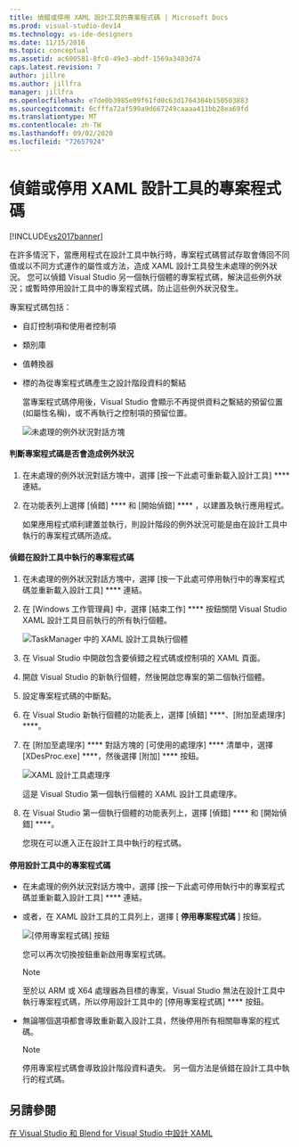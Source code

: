 ```yaml
---
title: 偵錯或停用 XAML 設計工具的專案程式碼 | Microsoft Docs
ms.prod: visual-studio-dev14
ms.technology: vs-ide-designers
ms.date: 11/15/2016
ms.topic: conceptual
ms.assetid: ac600581-8fc8-49e3-abdf-1569a3483d74
caps.latest.revision: 7
author: jillre
ms.author: jillfra
manager: jillfra
ms.openlocfilehash: e7de0b3985e09f61fd0c63d1764304b150503883
ms.sourcegitcommit: 6cfffa72af599a9d667249caaaa411bb28ea69fd
ms.translationtype: MT
ms.contentlocale: zh-TW
ms.lasthandoff: 09/02/2020
ms.locfileid: "72657924"
---
```

# <a name="debugging-or-disabling-project-code-in-xaml-designer"></a>偵錯或停用 XAML 設計工具的專案程式碼
[!INCLUDE[vs2017banner](../includes/vs2017banner.md)]

在許多情況下，當應用程式在設計工具中執行時，專案程式碼嘗試存取會傳回不同值或以不同方式運作的屬性或方法，造成 XAML 設計工具發生未處理的例外狀況。 您可以偵錯 Visual Studio 另一個執行個體的專案程式碼，解決這些例外狀況；或暫時停用設計工具中的專案程式碼，防止這些例外狀況發生。

 專案程式碼包括：

- 自訂控制項和使用者控制項

- 類別庫

- 值轉換器

- 標的為從專案程式碼產生之設計階段資料的繫結

  當專案程式碼停用後，Visual Studio 會顯示不再提供資料之繫結的預留位置 (如屬性名稱)，或不再執行之控制項的預留位置。

  ![未處理的例外狀況對話方塊](../designers/media/xaml-unhandledexception.png "XAML_UnhandledException")

#### <a name="to-determine-if-project-code-is-causing-an-exception"></a>判斷專案程式碼是否會造成例外狀況

1. 在未處理的例外狀況對話方塊中，選擇 [按一下此處可重新載入設計工具] **** 連結。

2. 在功能表列上選擇 [偵錯] **** 和 [開始偵錯] **** ，以建置及執行應用程式。

     如果應用程式順利建置並執行，則設計階段的例外狀況可能是由在設計工具中執行的專案程式碼所造成。

#### <a name="to-debug-project-code-running-in-the-designer"></a>偵錯在設計工具中執行的專案程式碼

1. 在未處理的例外狀況對話方塊中，選擇 [按一下此處可停用執行中的專案程式碼並重新載入設計工具] **** 連結。

2. 在 [Windows 工作管理員] 中，選擇 [結束工作] **** 按鈕關閉 Visual Studio XAML 設計工具目前執行的所有執行個體。

     ![TaskManager 中的 XAML 設計工具執行個體](../designers/media/xaml-taskmanager.png "XAML_TaskManager")

3. 在 Visual Studio 中開啟包含要偵錯之程式碼或控制項的 XAML 頁面。

4. 開啟 Visual Studio 的新執行個體，然後開啟您專案的第二個執行個體。

5. 設定專案程式碼的中斷點。

6. 在 Visual Studio 新執行個體的功能表上，選擇 [偵錯] ****、[附加至處理序] ****。

7. 在 [附加至處理序] **** 對話方塊的 [可使用的處理序] **** 清單中，選擇 [XDesProc.exe] ****，然後選擇 [附加] **** 按鈕。

     ![XAML 設計工具處理序](../designers/media/xaml-attach.png "XAML_Attach")

     這是 Visual Studio 第一個執行個體的 XAML 設計工具處理序。

8. 在 Visual Studio 第一個執行個體的功能表列上，選擇 [偵錯] **** 和 [開始偵錯] ****。

     您現在可以進入正在設計工具中執行的程式碼。

#### <a name="to-disable-project-code-in-the-designer"></a>停用設計工具中的專案程式碼

- 在未處理的例外狀況對話方塊中，選擇 [按一下此處可停用執行中的專案程式碼並重新載入設計工具] **** 連結。

- 或者，在 XAML 設計工具的工具列上，選擇 [ **停用專案程式碼** ] 按鈕。

     ![[停用專案程式碼] 按鈕](../designers/media/xaml-disablecode.png "XAML_DisableCode")

     您可以再次切換按鈕重新啟用專案程式碼。

    > [!NOTE]
    > 至於以 ARM 或 X64 處理器為目標的專案，Visual Studio 無法在設計工具中執行專案程式碼，所以停用設計工具中的 [停用專案程式碼] **** 按鈕。

- 無論哪個選項都會導致重新載入設計工具，然後停用所有相關聯專案的程式碼。

    > [!NOTE]
    > 停用專案程式碼會導致設計階段資料遺失。 另一個方法是偵錯在設計工具中執行的程式碼。

## <a name="see-also"></a>另請參閱
 [在 Visual Studio 和 Blend for Visual Studio 中設計 XAML](../designers/designing-xaml-in-visual-studio.md)
